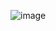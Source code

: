 ![image](https://github.com/Shinzaen/recproject/assets/107024182/efed3284-03ab-4d22-9b2d-021a53c15de4)
